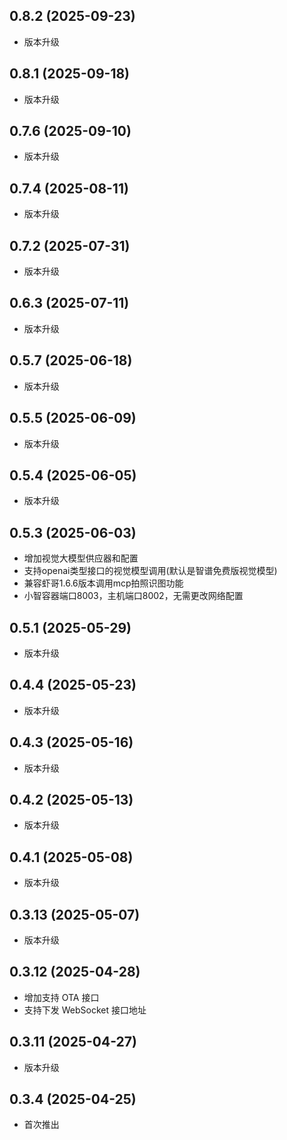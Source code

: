 ## 0.8.2 (2025-09-23)
- 版本升级
## 0.8.1 (2025-09-18)
- 版本升级
## 0.7.6 (2025-09-10)
- 版本升级
## 0.7.4 (2025-08-11)
- 版本升级
## 0.7.2 (2025-07-31)
- 版本升级
## 0.6.3 (2025-07-11)
- 版本升级
## 0.5.7 (2025-06-18)
- 版本升级
## 0.5.5 (2025-06-09)
- 版本升级
## 0.5.4 (2025-06-05)
- 版本升级
## 0.5.3 (2025-06-03)
- 增加视觉大模型供应器和配置
- 支持openai类型接口的视觉模型调用(默认是智谱免费版视觉模型)
- 兼容虾哥1.6.6版本调用mcp拍照识图功能
- 小智容器端口8003，主机端口8002，无需更改网络配置
## 0.5.1 (2025-05-29)
- 版本升级
## 0.4.4 (2025-05-23)
- 版本升级
## 0.4.3 (2025-05-16)
- 版本升级
## 0.4.2 (2025-05-13)
- 版本升级
## 0.4.1 (2025-05-08)
- 版本升级
## 0.3.13 (2025-05-07)
- 版本升级
## 0.3.12 (2025-04-28)

- 增加支持 OTA 接口
- 支持下发 WebSocket 接口地址

## 0.3.11 (2025-04-27)
- 版本升级
## 0.3.4 (2025-04-25)
- 首次推出